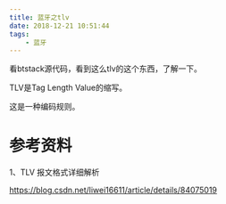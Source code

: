 ```yaml
---
title: 蓝牙之tlv
date: 2018-12-21 10:51:44
tags:
	- 蓝牙
---
```




看btstack源代码，看到这么tlv的这个东西，了解一下。

TLV是Tag Length Value的缩写。

这是一种编码规则。





# 参考资料

1、TLV 报文格式详细解析

https://blog.csdn.net/liwei16611/article/details/84075019